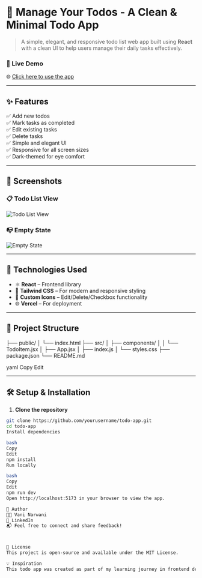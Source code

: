 # 📝 Manage Your Todos - A Clean & Minimal Todo App

> A simple, elegant, and responsive todo list web app built using **React** with a clean UI to help users manage their daily tasks effectively.

### 🔗 Live Demo
🌐 [Click here to use the app](https://to-do-2mmm-2drlnn6rp-vanis-projects-6eb66e48.vercel.app/)

---

## ✨ Features

✅ Add new todos  
✅ Mark tasks as completed  
✅ Edit existing tasks  
✅ Delete tasks  
✅ Simple and elegant UI  
✅ Responsive for all screen sizes  
✅ Dark-themed for eye comfort  

---

## 📸 Screenshots

### 📋 Todo List View
![Todo List View](./screenshots/todo-list.png)

### 📭 Empty State
![Empty State](./screenshots/empty-state.png)

---

## 🚀 Technologies Used

- ⚛️ **React** – Frontend library
- 💅 **Tailwind CSS** – For modern and responsive styling
- 🎨 **Custom Icons** – Edit/Delete/Checkbox functionality
- 🌐 **Vercel** – For deployment

---

## 📁 Project Structure

├── public/
│ └── index.html
├── src/
│ ├── components/
│ │ └── TodoItem.jsx
│ ├── App.jsx
│ ├── index.js
│ └── styles.css
├── package.json
└── README.md

yaml
Copy
Edit

---

## 🛠️ Setup & Installation

1. **Clone the repository**  
```bash
git clone https://github.com/yourusername/todo-app.git
cd todo-app
Install dependencies

bash
Copy
Edit
npm install
Run locally

bash
Copy
Edit
npm run dev
Open http://localhost:5173 in your browser to view the app.

🌟 Author
👩‍💻 Vani Narwani
🔗 LinkedIn
📬 Feel free to connect and share feedback!



📄 License
This project is open-source and available under the MIT License.

💡 Inspiration
This todo app was created as part of my learning journey in frontend development. It's clean, fast, and designed with simplicity in mind — perfect for everyday task management.

